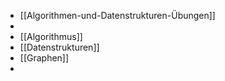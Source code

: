- [[Algorithmen-und-Datenstrukturen-Übungen]]
-
- [[Algorithmus]]
- [[Datenstrukturen]]
- [[Graphen]]
-